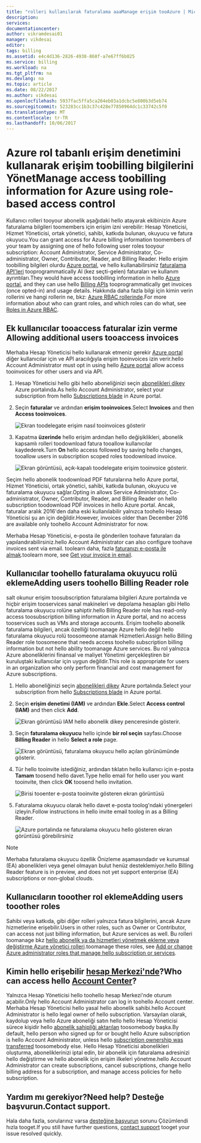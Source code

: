 ```yaml
---
title: "rolleri kullanılarak faturalama aaaManage erişim tooAzure | Microsoft Docs"
description: 
services: 
documentationcenter: 
author: vikramdesai01
manager: vikdesai
editor: 
tags: billing
ms.assetid: e4c4d136-2826-4938-868f-a7e67ff6b025
ms.service: billing
ms.workload: na
ms.tgt_pltfrm: na
ms.devlang: na
ms.topic: article
ms.date: 08/22/2017
ms.author: vikdesai
ms.openlocfilehash: 5937fac5ffa5ca204eb03a1dcbc5e800b3d5eb74
ms.sourcegitcommit: 523283cc1b3c37c428e77850964dc1c33742c5f0
ms.translationtype: MT
ms.contentlocale: tr-TR
ms.lasthandoff: 10/06/2017
---
```

# <a name="manage-access-toobilling-information-for-azure-using-role-based-access-control"></a><span data-ttu-id="137ce-102">Azure rol tabanlı erişim denetimini kullanarak erişim toobilling bilgilerini Yönet</span><span class="sxs-lookup"><span data-stu-id="137ce-102">Manage access toobilling information for Azure using role-based access control</span></span>

<span data-ttu-id="137ce-103">Kullanıcı rolleri tooyour abonelik aşağıdaki hello atayarak ekibinizin Azure faturalama bilgileri toomembers için erişim izni verebilir: Hesap Yöneticisi, Hizmet Yöneticisi, ortak yönetici, sahibi, katkıda bulunan, okuyucu ve fatura okuyucu.</span><span class="sxs-lookup"><span data-stu-id="137ce-103">You can grant access for Azure billing information toomembers of your team by assigning one of hello following user roles tooyour subscription: Account Administrator, Service Administrator, Co-administrator, Owner, Contributor, Reader, and Billing Reader.</span></span> <span data-ttu-id="137ce-104">Hello erişim toobilling bilgileri olurdu [Azure portal](https://portal.azure.com/), ve hello kullanabilirsiniz [faturalama API'leri](billing-usage-rate-card-overview.md) tooprogrammatically Al (kez seçti-gelen) faturaları ve kullanım ayrıntıları.</span><span class="sxs-lookup"><span data-stu-id="137ce-104">They would have access toobilling information in hello [Azure portal](https://portal.azure.com/), and they can use hello [Billing APIs](billing-usage-rate-card-overview.md) tooprogrammatically get invoices (once opted-in) and usage details.</span></span> <span data-ttu-id="137ce-105">Hakkında daha fazla bilgi için kimin verin rollerini ve hangi rollerin ne, bkz: [Azure RBAC rollerinde](../active-directory/role-based-access-built-in-roles.md).</span><span class="sxs-lookup"><span data-stu-id="137ce-105">For more information about who can grant roles, and which roles can do what, see [Roles in Azure RBAC](../active-directory/role-based-access-built-in-roles.md).</span></span>

## <span data-ttu-id="137ce-106"><a name="opt-in"></a>Ek kullanıcılar tooaccess faturalar izin verme</span><span class="sxs-lookup"><span data-stu-id="137ce-106"><a name="opt-in"></a> Allowing additional users tooaccess invoices</span></span>

<span data-ttu-id="137ce-107">Merhaba Hesap Yöneticisi hello kullanarak etmeniz gerekir [Azure portal](https://portal.azure.com/) diğer kullanıcılar için ve API aracılığıyla erişim tooinvoices izin verir.</span><span class="sxs-lookup"><span data-stu-id="137ce-107">hello Account Administrator must opt in using hello [Azure portal](https://portal.azure.com/) allow access tooinvoices for other users and via API.</span></span>

1. <span data-ttu-id="137ce-108">Hesap Yöneticisi hello gibi hello aboneliğinizi seçin [abonelikleri dikey](https://portal.azure.com/#blade/Microsoft_Azure_Billing/SubscriptionsBlade) Azure portalında.</span><span class="sxs-lookup"><span data-stu-id="137ce-108">As hello Account Administrator, select your subscription from hello [Subscriptions blade](https://portal.azure.com/#blade/Microsoft_Azure_Billing/SubscriptionsBlade) in Azure portal.</span></span>

1. <span data-ttu-id="137ce-109">Seçin **faturalar** ve ardından **erişim tooinvoices**.</span><span class="sxs-lookup"><span data-stu-id="137ce-109">Select **Invoices** and then **Access tooinvoices**.</span></span>

    ![Ekran toodelegate erişim nasıl tooinvoices gösterir](./media/billing-manage-access/AA-optin.png)

1. <span data-ttu-id="137ce-111">Kapatma **üzerinde** hello erişim ardından hello değişiklikleri, abonelik kapsamlı rolleri toodownload fatura tooallow kullanıcılar kaydederek.</span><span class="sxs-lookup"><span data-stu-id="137ce-111">Turn **On** hello access followed by saving hello changes, tooallow users in subscription scoped roles toodownload invoice.</span></span>

    ![Ekran görüntüsü, açık-kapalı toodelegate erişim tooinvoice gösterir.](./media/billing-manage-access/AA-optinAllow.png)

<span data-ttu-id="137ce-113">Seçim hello abonelik toodownload PDF faturalarına hello Azure portal, Hizmet Yöneticisi, ortak yönetici, sahibi, katkıda bulunan, okuyucu ve faturalama okuyucu sağlar.</span><span class="sxs-lookup"><span data-stu-id="137ce-113">Opting in allows Service Administrator, Co-administrator, Owner, Contributor, Reader, and Billing Reader on hello subscription toodownload PDF invoices in hello Azure portal.</span></span> <span data-ttu-id="137ce-114">Ancak, faturalar aralık 2016'den daha eski kullanılabilir yalnızca toohello Hesap Yöneticisi şu an için değildir.</span><span class="sxs-lookup"><span data-stu-id="137ce-114">However, invoices older than December 2016 are available only toohello Account Administrator for now.</span></span>

<span data-ttu-id="137ce-115">Merhaba Hesap Yöneticisi, e-posta ile gönderilen toohave faturaları da yapılandırabilirsiniz.</span><span class="sxs-lookup"><span data-stu-id="137ce-115">hello Account Administrator can also configure toohave invoices sent via email.</span></span> <span data-ttu-id="137ce-116">toolearn daha, fazla [faturanızı e-posta ile almak](billing-download-azure-invoice-daily-usage-date.md).</span><span class="sxs-lookup"><span data-stu-id="137ce-116">toolearn more, see [Get your invoice in email](billing-download-azure-invoice-daily-usage-date.md).</span></span>

## <a name="adding-users-toohello-billing-reader-role"></a><span data-ttu-id="137ce-117">Kullanıcılar toohello faturalama okuyucu rolü ekleme</span><span class="sxs-lookup"><span data-stu-id="137ce-117">Adding users toohello Billing Reader role</span></span>

<span data-ttu-id="137ce-118">salt okunur erişim toosubscription faturalama bilgileri Azure portalında ve hiçbir erişim tooservices sanal makineleri ve depolama hesapları gibi Hello faturalama okuyucu rolüne sahiptir.</span><span class="sxs-lookup"><span data-stu-id="137ce-118">hello Billing Reader role has read-only access toosubscription billing information in Azure portal, and no access tooservices such as VMs and storage accounts.</span></span> <span data-ttu-id="137ce-119">Erişim toohello abonelik faturalama bilgileri, ancak özelliği toomanage Azure hello değil hello faturalama okuyucu rolü toosomeone atamak Hizmetleri.</span><span class="sxs-lookup"><span data-stu-id="137ce-119">Assign hello Billing Reader role toosomeone that needs access toohello subscription billing information but not hello ability toomanage Azure services.</span></span> <span data-ttu-id="137ce-120">Bu rol yalnızca Azure aboneliklerini finansal ve maliyet Yönetimi gerçekleştiren bir kuruluştaki kullanıcılar için uygun değildir.</span><span class="sxs-lookup"><span data-stu-id="137ce-120">This role is appropriate for users in an organization who only perform financial and cost management for Azure subscriptions.</span></span>

1. <span data-ttu-id="137ce-121">Hello aboneliğinizi seçin [abonelikleri dikey](https://portal.azure.com/#blade/Microsoft_Azure_Billing/SubscriptionsBlade) Azure portalında.</span><span class="sxs-lookup"><span data-stu-id="137ce-121">Select your subscription from hello [Subscriptions blade](https://portal.azure.com/#blade/Microsoft_Azure_Billing/SubscriptionsBlade) in Azure portal.</span></span>

1. <span data-ttu-id="137ce-122">Seçin **erişim denetimi (IAM)** ve ardından **Ekle**.</span><span class="sxs-lookup"><span data-stu-id="137ce-122">Select **Access control (IAM)** and then click **Add**.</span></span>

    ![Ekran görüntüsü IAM hello abonelik dikey penceresinde gösterir.](./media/billing-manage-access/select-iam.PNG)

1. <span data-ttu-id="137ce-124">Seçin **faturalama okuyucu** hello içinde **bir rol seçin** sayfası.</span><span class="sxs-lookup"><span data-stu-id="137ce-124">Choose **Billing Reader** in hello **Select a role** page.</span></span>

    ![Ekran görüntüsü, faturalama okuyucu hello açılan görünümünde gösterir.](./media/billing-manage-access/select-roles.PNG)

1. <span data-ttu-id="137ce-126">Tür hello tooinvite istediğiniz, ardından tıklatın hello kullanıcı için e-posta **Tamam** toosend hello davet.</span><span class="sxs-lookup"><span data-stu-id="137ce-126">Type hello email for hello user you want tooinvite, then click **OK** toosend hello invitation.</span></span>

    ![Birisi tooenter e-posta tooinvite gösteren ekran görüntüsü](./media/billing-manage-access/add-user.PNG)

1. <span data-ttu-id="137ce-128">Faturalama okuyucu olarak hello davet e-posta toolog'ndaki yönergeleri izleyin.</span><span class="sxs-lookup"><span data-stu-id="137ce-128">Follow instructions in hello invite email toolog in as a Billing Reader.</span></span>

    ![Azure portalında ne faturalama okuyucu hello gösteren ekran görüntüsü görebilirsiniz](./media/billing-manage-access/billing-reader-view.png)

> [!NOTE]
> <span data-ttu-id="137ce-130">Merhaba faturalama okuyucu özellik Önizleme aşamasındadır ve kurumsal (EA) abonelikleri veya genel olmayan bulut henüz desteklemiyor.</span><span class="sxs-lookup"><span data-stu-id="137ce-130">hello Billing Reader feature is in preview, and does not yet support enterprise (EA) subscriptions or non-global clouds.</span></span>

## <a name="adding-users-tooother-roles"></a><span data-ttu-id="137ce-131">Kullanıcıların tooother rol ekleme</span><span class="sxs-lookup"><span data-stu-id="137ce-131">Adding users tooother roles</span></span>

<span data-ttu-id="137ce-132">Sahibi veya katkıda, gibi diğer rolleri yalnızca fatura bilgilerini, ancak Azure hizmetlerine erişebilir.</span><span class="sxs-lookup"><span data-stu-id="137ce-132">Users in other roles, such as Owner or Contributor, can access not just billing information, but Azure services as well.</span></span> <span data-ttu-id="137ce-133">Bu rolleri toomanage bkz [hello abonelik ya da hizmetleri yönetmek ekleme veya değiştirme Azure yönetici rolleri](billing-add-change-azure-subscription-administrator.md).</span><span class="sxs-lookup"><span data-stu-id="137ce-133">toomanage these roles, see [Add or change Azure administrator roles that manage hello subscription or services](billing-add-change-azure-subscription-administrator.md).</span></span>

## <a name="who-can-access-hello-account-centerhttpsaccountwindowsazurecom"></a><span data-ttu-id="137ce-134">Kimin hello erişebilir [hesap Merkezi'nde](https://account.windowsazure.com)?</span><span class="sxs-lookup"><span data-stu-id="137ce-134">Who can access hello [Account Center](https://account.windowsazure.com)?</span></span>

<span data-ttu-id="137ce-135">Yalnızca Hesap Yöneticisi hello toohello hesap Merkezi'nde oturum açabilir.</span><span class="sxs-lookup"><span data-stu-id="137ce-135">Only hello Account Administrator can log in toohello Account center.</span></span> <span data-ttu-id="137ce-136">Merhaba Hesap Yöneticisi hello yasal hello abonelik sahibi.</span><span class="sxs-lookup"><span data-stu-id="137ce-136">hello Account Administrator is hello legal owner of hello subscription.</span></span> <span data-ttu-id="137ce-137">Varsayılan olarak, kaydolup veya hello Azure aboneliği satın hello hello Hesap Yöneticisi sürece kişidir hello [abonelik sahipliği aktarılan](billing-subscription-transfer.md) toosomebody başka.</span><span class="sxs-lookup"><span data-stu-id="137ce-137">By default, hello person who signed up for or bought hello Azure subscription is hello Account Administrator, unless hello [subscription ownership was transferred](billing-subscription-transfer.md) toosomebody else.</span></span> <span data-ttu-id="137ce-138">Hello Hesap Yöneticisi abonelikleri oluşturma, aboneliklerinizi iptal edin, bir abonelik için faturalama adresinizi hello değiştirme ve hello abonelik için erişim ilkeleri yönetme.</span><span class="sxs-lookup"><span data-stu-id="137ce-138">hello Account Administrator can create subscriptions, cancel subscriptions, change hello billing address for a subscription, and manage access policies for hello subscription.</span></span>

## <a name="need-help-contact-support"></a><span data-ttu-id="137ce-139">Yardım mı gerekiyor?</span><span class="sxs-lookup"><span data-stu-id="137ce-139">Need help?</span></span> <span data-ttu-id="137ce-140">Desteğe başvurun.</span><span class="sxs-lookup"><span data-stu-id="137ce-140">Contact support.</span></span>

<span data-ttu-id="137ce-141">Hala daha fazla, sorularınız varsa [desteğine başvurun](https://portal.azure.com/?#blade/Microsoft_Azure_Support/HelpAndSupportBlade) sorunu Çözümlendi hızla tooget.</span><span class="sxs-lookup"><span data-stu-id="137ce-141">If you still have further questions, [contact support](https://portal.azure.com/?#blade/Microsoft_Azure_Support/HelpAndSupportBlade) tooget your issue resolved quickly.</span></span>
